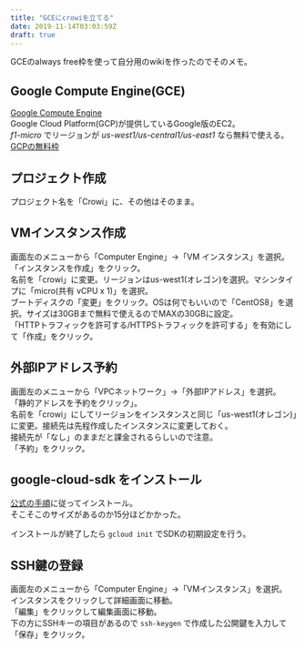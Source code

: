 ```yaml
---
title: "GCEにcrowiを立てる"
date: 2019-11-14T03:03:59Z
draft: true
---
```


GCEのalways free枠を使って自分用のwikiを作ったのでそのメモ。  

## Google Compute Engine(GCE)

[Google Compute Engine](https://cloud.google.com/compute/docs?hl=ja)  
Google Cloud Platform(GCP)が提供しているGoogle版のEC2。  
*f1-micro* でリージョンが *us-west1/us-central1/us-east1* なら無料で使える。[GCPの無料枠](https://cloud.google.com/free/docs/gcp-free-tier)

## プロジェクト作成

プロジェクト名を「Crowi」に、その他はそのまま。

## VMインスタンス作成

画面左のメニューから「Computer Engine」→「VM インスタンス」を選択。  
「インスタンスを作成」をクリック。  
名前を「crowi」に変更。リージョンはus-west1(オレゴン)を選択。マシンタイプに「micro(共有 vCPU x 1)」を選択。  
ブートディスクの「変更」をクリック。OSは何でもいいので「CentOS8」を選択。サイズは30GBまで無料で使えるのでMAXの30GBに設定。  
「HTTPトラフィックを許可する/HTTPSトラフィックを許可する」を有効にして「作成」をクリック。

## 外部IPアドレス予約

画面左のメニューから「VPCネットワーク」→「外部IPアドレス」を選択。
「静的アドレスを予約をクリック」。  
名前を「crowi」にしてリージョンをインスタンスと同じ「us-west1(オレゴン)」に変更。接続先は先程作成したインスタンスに変更しておく。  
接続先が「なし」のままだと課金されるらしいので注意。  
「予約」をクリック。

## google-cloud-sdk をインストール

[公式の手順](https://cloud.google.com/sdk/downloads)に従ってインストール。  
そこそこのサイズがあるのか15分ほどかかった。  

インストールが終了したら `gcloud init` でSDKの初期設定を行う。

## SSH鍵の登録

画面左のメニューから「Computer Engine」→「VMインスタンス」を選択。  
インスタンスをクリックして詳細画面に移動。  
「編集」をクリックして編集画面に移動。  
下の方にSSHキーの項目があるので `ssh-keygen` で作成した公開鍵を入力して「保存」をクリック。
